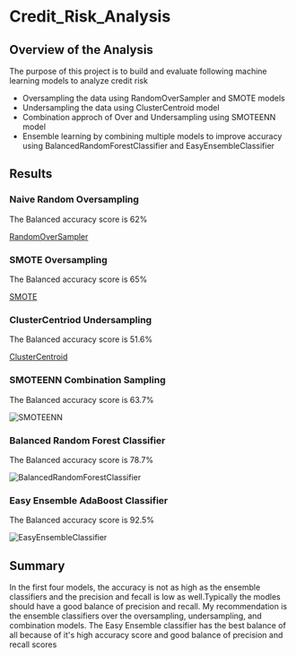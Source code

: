 # Credit_Risk_Analysis
## Overview of the Analysis
The purpose of this project is to build and evaluate following machine learning models to analyze credit risk
* Oversampling the data using RandomOverSampler and SMOTE models
* Undersampling the data using ClusterCentroid model
* Combination approch of Over and Undersampling using SMOTEENN model
* Ensemble learning by combining multiple models to improve accuracy using BalancedRandomForestClassifier and EasyEnsembleClassifier

## Results
### Naive Random Oversampling

The Balanced accuracy score is 62%

[RandomOverSampler](https://user-images.githubusercontent.com/76926148/206973020-b8d1d071-785e-4d23-9cb7-00d4f9d3144f.PNG)


### SMOTE Oversampling

The Balanced accuracy score is 65%

[SMOTE](https://user-images.githubusercontent.com/76926148/206973997-70d695d8-d9ba-455d-8c52-6d1d74f41e08.PNG)


### ClusterCentriod Undersampling

The Balanced accuracy score is 51.6%

[ClusterCentroid](https://user-images.githubusercontent.com/76926148/206974206-bf713397-ba92-42f1-8d3f-1ba310159cf1.PNG)


### SMOTEENN Combination Sampling

The Balanced accuracy score is 63.7%

![SMOTEENN](https://user-images.githubusercontent.com/76926148/206974327-51963831-d99d-4f54-9c22-cd6400d95c99.PNG)


### Balanced Random Forest Classifier 

The Balanced accuracy score is 78.7%

![BalancedRandomForestClassifier](https://user-images.githubusercontent.com/76926148/206974520-b938cdbf-cf6c-4364-89ba-1ee455348763.PNG)



### Easy Ensemble AdaBoost Classifier

The Balanced accuracy score is 92.5%

![EasyEnsembleClassifier](https://user-images.githubusercontent.com/76926148/206974614-47a93618-7d1b-4fc6-9042-aaaa1842a782.PNG)


## Summary
In the first four models, the accuracy is not as high as the ensemble classifiers and the precision and fecall is low as well.Typically the modles should have a good balance of precision and recall. 
My recommendation is  the ensemble classifiers over the oversampling, undersampling, and combination models. The Easy Ensemble classifier has the best balance of all because of it's high accuracy score and good balance of precision and recall scores
